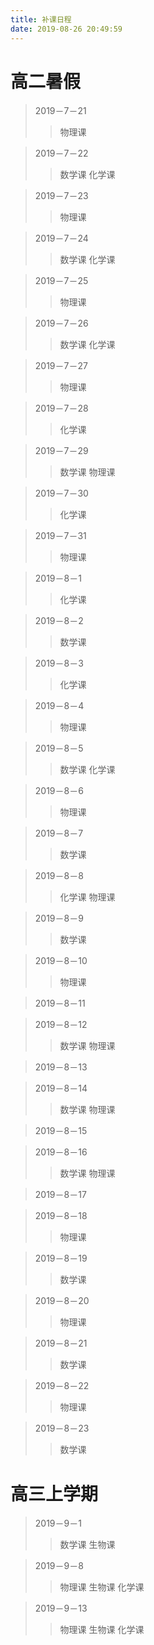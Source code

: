 ```yaml
---
title: 补课日程
date: 2019-08-26 20:49:59
---
```


# 高二暑假


> 2019－7－21
>> 物理课

> 2019－7－22
>> 数学课
>> 化学课

> 2019－7－23
>> 物理课

> 2019－7－24
>> 数学课
>> 化学课

> 2019－7－25
>> 物理课

> 2019－7－26
>> 数学课
>> 化学课

> 2019－7－27
>> 物理课

> 2019－7－28
>> 化学课

> 2019－7－29
>> 数学课
>> 物理课

> 2019－7－30
>> 化学课

> 2019－7－31
>> 物理课

> 2019－8－1
>> 化学课

> 2019－8－2
>> 数学课

> 2019－8－3
>> 化学课

> 2019－8－4
>> 物理课

> 2019－8－5
>> 数学课
>> 化学课

> 2019－8－6
>> 物理课

> 2019－8－7
>> 数学课

> 2019－8－8
>> 化学课
>> 物理课

> 2019－8－9
>> 数学课

> 2019－8－10
>> 物理课

> 2019－8－11

> 2019－8－12
>> 数学课
>> 物理课

> 2019－8－13

> 2019－8－14
>> 数学课
>> 物理课

> 2019－8－15

> 2019－8－16
>> 数学课
>> 物理课

> 2019－8－17

> 2019－8－18
>> 物理课

> 2019－8－19
>> 数学课

> 2019－8－20
>> 物理课

> 2019－8－21
>> 数学课

> 2019－8－22
>> 物理课

> 2019－8－23
>> 数学课

# 高三上学期

> 2019－9－1
>> 数学课
>> 生物课

> 2019－9－8
>> 物理课
>> 生物课
>> 化学课

> 2019－9－13
>> 物理课
>> 生物课
>> 化学课




